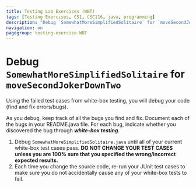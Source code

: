 ```yaml
---
title: Testing Lab Exercises (WBT)
tags: [Testing Exercises, CS1, CSC116, java, programming]
description: "Debug `SomewhatMoreSimplifiedSolitaire` for `moveSecondJokerDownTwo`"
navigation: on
pagegroup: testing-exercise-WBT
---
```


# Debug `SomewhatMoreSimplifiedSolitaire` for `moveSecondJokerDownTwo`

Using the failed test cases from white-box testing, you will debug your code (find and fix errors/bugs).

As you debug, keep track of all the bugs you find and fix. Document each of the bugs in your README.java file. For each bug, indicate whether you discovered the bug through ***white-box testing***.

1. Debug `SomewhatMoreSimplifiedSolitaire.java` until all of your current white-box test cases pass. **DO NOT CHANGE YOUR TEST CASES unless you are 100% sure that you specified the wrong/incorrect expected results.** 
2. Each time you change the source code, re-run your JUnit test cases to make sure you do not accidentally cause any of your white-box tests to fail.